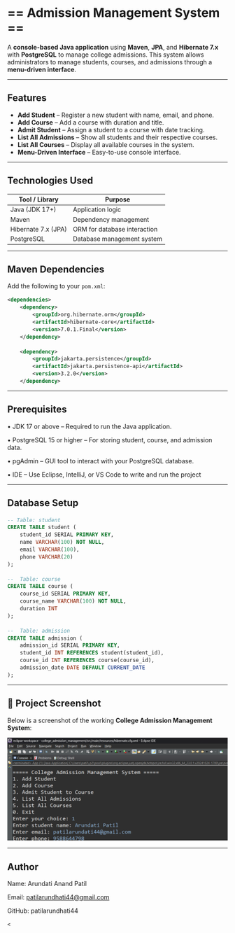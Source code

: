 #  == Admission Management System == 

A **console-based Java application** using **Maven**, **JPA**, and **Hibernate 7.x** with **PostgreSQL** to manage college admissions. This system allows administrators to manage students, courses, and admissions through a **menu-driven interface**.

---

##  Features

- **Add Student** – Register a new student with name, email, and phone.
- **Add Course** – Add a course with duration and title.
- **Admit Student** – Assign a student to a course with date tracking.
- **List All Admissions** – Show all students and their respective courses.
- **List All Courses** – Display all available courses in the system.
- **Menu-Driven Interface** – Easy-to-use console interface.

---

##  Technologies Used

| Tool / Library      | Purpose                                 |
|---------------------|------------------------------------------|
| Java (JDK 17+)       | Application logic                        |
| Maven                | Dependency management                   |
| Hibernate 7.x (JPA)  | ORM for database interaction            |
| PostgreSQL           | Database management system              |

---

##  Maven Dependencies

Add the following to your `pom.xml`:

```xml
<dependencies>
    <dependency>
        <groupId>org.hibernate.orm</groupId>
        <artifactId>hibernate-core</artifactId>
        <version>7.0.1.Final</version>
    </dependency>

    <dependency>
        <groupId>jakarta.persistence</groupId>
        <artifactId>jakarta.persistence-api</artifactId>
        <version>3.2.0</version>
    </dependency>
```
---

## Prerequisites

• JDK 17 or above – Required to run the Java application.

• PostgreSQL 15 or higher – For storing student, course, and admission data.

• pgAdmin – GUI tool to interact with your PostgreSQL database.

• IDE – Use Eclipse, IntelliJ, or VS Code to write and run the project

---

##  Database Setup

```sql
-- Table: student
CREATE TABLE student (
    student_id SERIAL PRIMARY KEY,
    name VARCHAR(100) NOT NULL,
    email VARCHAR(100),
    phone VARCHAR(20)
);

--  Table: course
CREATE TABLE course (
    course_id SERIAL PRIMARY KEY,
    course_name VARCHAR(100) NOT NULL,
    duration INT
);

--  Table: admission
CREATE TABLE admission (
    admission_id SERIAL PRIMARY KEY,
    student_id INT REFERENCES student(student_id),
    course_id INT REFERENCES course(course_id),
    admission_date DATE DEFAULT CURRENT_DATE
);
```
---

## 📸 Project Screenshot

Below is a screenshot of the working **College Admission Management System**:

![Console Output](./Screenshot.png)

---

## Author

Name: Arundati Anand Patil

Email: patilarundhati44@gmail.com

GitHub: patilarundhati44



    <
